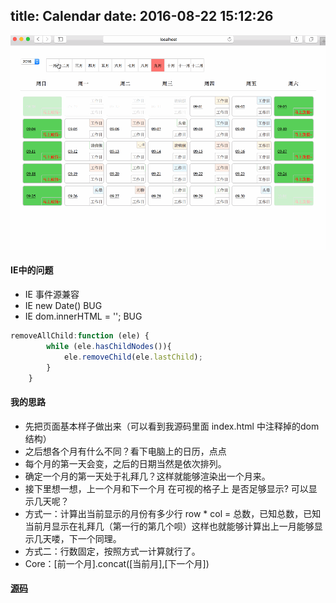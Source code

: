 title: Calendar
date: 2016-08-22 15:12:26
---

![](https://raw.githubusercontent.com/haner199401/haner199401.github.io/blog-source/images/my-calendar.gif)
<!--more-->

#### IE中的问题
* IE 事件源兼容
* IE new Date() BUG
* IE dom.innerHTML = ''; BUG
```js
removeAllChild:function (ele) {
        while (ele.hasChildNodes()){
            ele.removeChild(ele.lastChild);
        }
    }
```

#### 我的思路
* 先把页面基本样子做出来（可以看到我源码里面 index.html 中注释掉的dom结构）
* 之后想各个月有什么不同？看下电脑上的日历，点点
* 每个月的第一天会变，之后的日期当然是依次排列。
* 确定一个月的第一天处于礼拜几？这样就能够渲染出一个月来。
* 接下里想一想，上一个月和下一个月 在可视的格子上 是否足够显示? 可以显示几天呢？
* 方式一：计算出当前显示的月份有多少行 row * col = 总数，已知总数，已知当前月显示在礼拜几（第一行的第几个呗）这样也就能够计算出上一月能够显示几天喽，下一个同理。
* 方式二：行数固定，按照方式一计算就行了。
* Core：[前一个月].concat([当前月],[下一个月]) 

#### [源码](https://github.com/haner199401/calendar)
